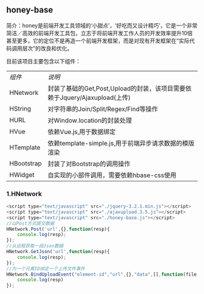 ## honey-base
简介：honey是前端开发工具领域的‘小甜点’，‘好吃而又设计精巧’，它是一个非常简洁／高效的前端开发工具包，立志于将前端开发工作人员的开发效率提升10倍甚至更多，它的定位不是再造一个前端开发框架，而是对现有开发框架在“实际代码调用层次”的改良和优化。

目前该项目主要包含以下组件：
<table>
<tbody>
<tr><td><em>组件</em></td><td><em>说明</em></td></tr>
<tr><td>HNetwork</td><td>封装了基础的Get,Post,Upload的封装，该项目需要依赖于Jquery/Ajaxupload(上传)</td></tr>
<tr><td>HString</td><td>对字符串的Join/Split/Regex/Find等操作</td></tr>
<tr><td>HURL</td><td>对Window.location的封装处理</td></tr>
<tr><td>HVue</td><td>依赖Vue.js,用于数据绑定</td></tr>
<tr><td>HTemplate</td><td>依赖template-simple.js,用于前端异步请求数据的模版渲染</td></tr>
<tr><td>HBootstrap</td><td>封装了对Bootstrap的调用操作</td></tr>
<tr><td>HWidget</td><td>自实现的小部件调用，需要依赖hbase-css使用</td></tr>
</tbody>
</table>


### 1.HNetwork
```javascript
<script type="text/javascript" src="./jquery-3.2.1.min.js"></script>
<script type="text/javascript" src="./ajaxupload.3.5.js"></script>
<script type="text/javascript" src="./honey-base.js"></script>
//以Post方式提交数据
HNetwork.Post('url',{},function(resp){
  	console.log(resp);
});
//从远程获取一段Json数据
HNetwork.GetJson('url',function(resp){
	console.log(resp);
});
//为一个元素ID绑定一个上传文件事件
HNetwork.BindUploadEvent("element-id","url",{},"data",[],function(file,resp){
	console.log(resp)
});
```


